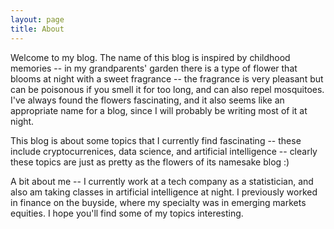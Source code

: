 ```yaml
---
layout: page
title: About
---
```


Welcome to my blog. The name of this blog is inspired by childhood memories -- in my grandparents' garden there is a type of flower that blooms at night with a sweet fragrance -- the fragrance is very pleasant but can be poisonous if you smell it for too long, and can also repel mosquitoes. I've always found the flowers fascinating, and it also seems like an appropriate name for a blog, since I will probably be writing most of it at night.

This blog is about some topics that I currently find fascinating -- these include cryptocurrenices, data science, and artificial intelligence -- clearly these topics are just as pretty as the flowers of its namesake blog :)

A bit about me -- I currently work at a tech company as a statistician, and also am taking classes in artificial intelligence at night. I previously worked in finance on the buyside, where my specialty was in emerging markets equities. I hope you'll find some of my topics interesting.


